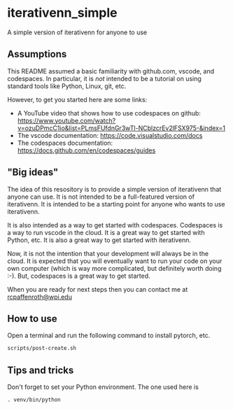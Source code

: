 # iterativenn_simple
A simple version of iterativenn for anyone to use

## Assumptions

This README assumed a basic familiarity with github.com, vscode, and codespaces.  In particular, it is *not* intended to be a tutorial on using standard tools like Python, Linux, git, etc.  

However, to get you started here are some links:

- A YouTube video that shows how to use codespaces on github: https://www.youtube.com/watch?v=ozuDPmcC1io&list=PLmsFUfdnGr3wTl-NCblzcrEv2lFSX975-&index=1
- The vscode documentation: https://code.visualstudio.com/docs
- The codespaces documentation: https://docs.github.com/en/codespaces/guides

## "Big ideas"

The idea of this resository is to provide a simple version of iterativenn that anyone can use.  It is not intended to be a full-featured version of iterativenn.  It is intended to be a starting point for anyone who wants to use iterativenn.

It is also intended as a way to get started with codespaces.  Codespaces is a way to run vscode in the cloud.  It is a great way to get started with Python, etc.  It is also a great way to get started with iterativenn.

Now, it is not the intention that your development will always be in the cloud.  It is expected that you will eventually want to run your code on your own computer (which is way more complicated, but definitely worth doing :-).  But, codespaces is a great way to get started.

When you are ready for next steps then you can contact me at rcpaffenroth@wpi.edu

## How to use

Open a terminal and run the following command to install pytorch, etc.

```bash
scripts/post-create.sh
```

## Tips and tricks

Don't forget to set your Python environment.  The one used here is

```
. venv/bin/python
```


